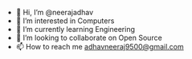 - 👋 Hi, I’m @neerajadhav
- 👀 I’m interested in Computers
- 🌱 I’m currently learning Engineering
- 💞️ I’m looking to collaborate on Open Source
- 📫 How to reach me adhavneeraj9500@gmail.com

<!---
neerajadhav/neerajadhav is a ✨ special ✨ repository because its `README.md` (this file) appears on your GitHub profile.
You can click the Preview link to take a look at your changes.
--->

